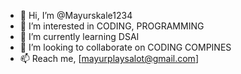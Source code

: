 - 👋 Hi, I’m @Mayurskale1234
- 👀 I’m interested in CODING, PROGRAMMING
- 🌱 I’m currently learning DSAI
- 💞️ I’m looking to collaborate on CODING COMPINES
- 📫 Reach me, [mayurplaysalot@gmail.com] 

<!---
Mayurskale1234/Mayurskale1234 is a ✨ special ✨ repository because its `README.md` (this file) appears on your GitHub profile.
You can click the Preview link to take a look at your changes.
--->
